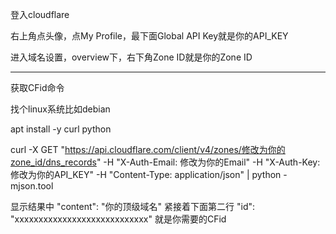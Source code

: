 登入cloudflare

右上角点头像，点My Profile，最下面Global API Key就是你的API_KEY

进入域名设置，overview下，右下角Zone ID就是你的Zone ID

----------

获取CFid命令

找个linux系统比如debian

apt install -y curl python

curl -X GET "https://api.cloudflare.com/client/v4/zones/修改为你的zone_id/dns_records" -H "X-Auth-Email: 修改为你的Email" -H "X-Auth-Key: 修改为你的API_KEY" -H "Content-Type: application/json" | python -mjson.tool

显示结果中
"content": "你的顶级域名"
紧接着下面第二行
"id": "xxxxxxxxxxxxxxxxxxxxxxxxxxxx"
就是你需要的CFid
